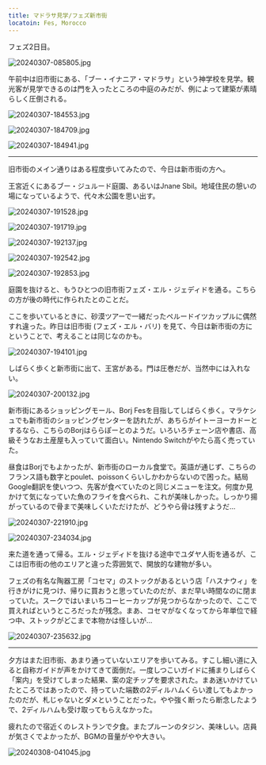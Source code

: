 ```yaml
---
title: マドラサ見学/フェズ新市街
locatoin: Fes, Morocco
---
```


フェズ2日目。

![20240307-085805.jpg](https://ceshmina-photos.s3.ap-northeast-1.amazonaws.com/medium/202403/20240307-085805.jpg "リヤドのロビーから")

午前中は旧市街にある、「ブー・イナニア・マドラサ」という神学校を見学。観光客が見学できるのは門を入ったところの中庭のみだが、例によって建築が素晴らしく圧倒される。

![20240307-184553.jpg](https://ceshmina-photos.s3.ap-northeast-1.amazonaws.com/medium/202403/20240307-184553.jpg)

![20240307-184709.jpg](https://ceshmina-photos.s3.ap-northeast-1.amazonaws.com/medium/202403/20240307-184709.jpg)

![20240307-184941.jpg](https://ceshmina-photos.s3.ap-northeast-1.amazonaws.com/medium/202403/20240307-184941.jpg)

---

旧市街のメイン通りはある程度歩いてみたので、今日は新市街の方へ。

王宮近くにあるブー・ジュルード庭園、あるいはJnane Sbil。地域住民の憩いの場になっているようで、代々木公園を思い出す。

![20240307-191528.jpg](https://ceshmina-photos.s3.ap-northeast-1.amazonaws.com/medium/202403/20240307-191528.jpg)

![20240307-191719.jpg](https://ceshmina-photos.s3.ap-northeast-1.amazonaws.com/medium/202403/20240307-191719.jpg)

![20240307-192137.jpg](https://ceshmina-photos.s3.ap-northeast-1.amazonaws.com/medium/202403/20240307-192137.jpg)

![20240307-192542.jpg](https://ceshmina-photos.s3.ap-northeast-1.amazonaws.com/medium/202403/20240307-192542.jpg "ここにもオレンジ")

![20240307-192853.jpg](https://ceshmina-photos.s3.ap-northeast-1.amazonaws.com/medium/202403/20240307-192853.jpg "LAILA + ALI = LOVE")

庭園を抜けると、もうひとつの旧市街フェズ・エル・ジェディドを通る。こちらの方が後の時代に作られたとのことだ。

ここを歩いているときに、砂漠ツアーで一緒だったペルードイツカップルに偶然すれ違った。昨日は旧市街 (フェズ・エル・バリ) を見て、今日は新市街の方にということで、考えることは同じなのかも。

![20240307-194101.jpg](https://ceshmina-photos.s3.ap-northeast-1.amazonaws.com/medium/202403/20240307-194101.jpg )

しばらく歩くと新市街に出て、王宮がある。門は圧巻だが、当然中には入れない。

![20240307-200132.jpg](https://ceshmina-photos.s3.ap-northeast-1.amazonaws.com/medium/202403/20240307-200132.jpg "みんなここで写真を撮っていた")

新市街にあるショッピングモール、Borj Fesを目指してしばらく歩く。マラケシュでも新市街のショッピングセンターを訪れたが、あちらがイトーヨーカドーとするなら、こちらのBorjはららぽーとのようだ。いろいろチェーン店や書店、高級そうなお土産屋も入っていて面白い。Nintendo Switchがやたら高く売っていた。

昼食はBorjでもよかったが、新市街のローカル食堂で。英語が通じず、こちらのフランス語も数字とpoulet、poissonくらいしかわからないので困った。結局Google翻訳を使いつつ、先客が食べていたのと同じメニューを注文。何度か見かけて気になっていた魚のフライを食べられ、これが美味しかった。しっかり揚がっているので骨まで美味しくいただけたが、どうやら骨は残すようだ...

![20240307-221910.jpg](https://ceshmina-photos.s3.ap-northeast-1.amazonaws.com/medium/202403/20240307-221910.jpg "ローカル食堂の近く")

![20240307-234034.jpg](https://ceshmina-photos.s3.ap-northeast-1.amazonaws.com/medium/202403/20240307-234034.jpg "Borj近くの眺め")

来た道を通って帰る。エル・ジェディドを抜ける途中でユダヤ人街を通るが、ここは旧市街の他のエリアと違った雰囲気で、開放的な建物が多い。

フェズの有名な陶器工房「コセマ」のストックがあるという店「ハスナウィ」を行きがけに見つけ、帰りに買おうと思っていたのだが、まだ早い時間なのに閉まっていた。スークではいまいちコーヒーカップが見つからなかったので、ここで買えればというところだったが残念。まあ、コセマがなくなってから年単位で経つ中、ストックがどこまで本物かは怪しいが...

![20240307-235632.jpg](https://ceshmina-photos.s3.ap-northeast-1.amazonaws.com/medium/202403/20240307-235632.jpg "ユダヤ人街")

---

夕方はまた旧市街、あまり通っていないエリアを歩いてみる。すこし細い道に入ると自称ガイドが声をかけてきて面倒だ。一度しつこいガイドに捕まりしばらく「案内」を受けてしまった結果、案の定チップを要求された。まあ迷いかけていたところではあったので、持っていた端数の2ディルハムくらい渡してもよかったのだが、札じゃないとダメということだった。やや強く断ったら断念したようで、2ディルハムも受け取ってもらえなかった。

疲れたので宿近くのレストランで夕食。またプルーンのタジン、美味しい。店員が気さくでよかったが、BGMの音量がやや大きい。

![20240308-041045.jpg](https://ceshmina-photos.s3.ap-northeast-1.amazonaws.com/medium/202403/20240308-041045.jpg "プルーンのタジン")
